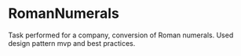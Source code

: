 # RomanNumerals
Task performed for a company, conversion of Roman numerals. Used design pattern mvp and best practices.
